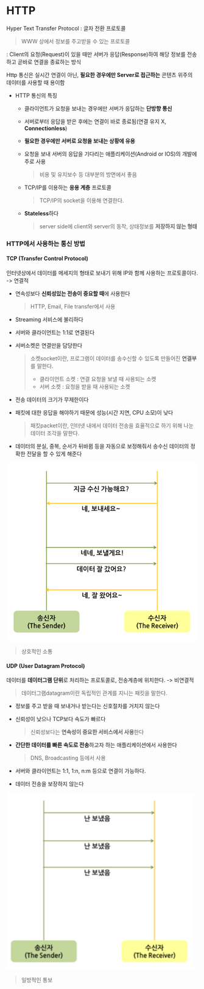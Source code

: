 # HTTP

Hyper Text Transfer Protocol : 글자 전환 프로토콜

> WWW 상에서 정보를 주고받을 수 있는 프로토콜

: Client의 요청(Request)이 있을 때만 서버가 응답(Response)하여 해당 정보를 전송하고 곧바로 연결을 종료하는 방식



Http 통신은 실시간 연결이 아닌, **필요한 경우에만 Server로 접근하는** 콘텐츠 위주의 데이터를 사용할 때 용이함



+ HTTP 통신의 특징

  + 클라이언트가 요청을 보내는 경우에만 서버가 응답하는 **단방향 통신**

  + 서버로부터 응답을 받은 후에는 연결이 바로 종료됨(연결 유지 X, **Connectionless**)

  + **필요한 경우에만 서버로 요청을 보내는 상황에 유용**

  + 요청을 보내 서버의 응답을 기다리는 애플리케이션(Android or IOS)의 개발에 주로 사용

    > 비용 및 유지보수 등 대부분의 방면에서 좋음

  + TCP/IP를 이용하는 **응용 계층** 프로토콜

    > TCP/IP의 socket을 이용해 연결한다.

  + **Stateless**하다

    > server side에 client와 server의 동작, 상태정보를 **저장하지 않는 형태**



### HTTP에서 사용하는 통신 방법

#### TCP (Transfer Control Protocol)

인터넷상에서 데이터를 메세지의 형태로 보내기 위해 IP와 함께 사용하는 프로토콜이다. -> 연결적

+ 연속성보다 **신뢰성있는 전송이 중요할 때**에 사용한다

  > HTTP, Email, File transfer에서 사용

+ Streaming 서비스에 불리하다

+ 서버와 클라이언트는 1:1로 연결된다

+ 서버소켓은 연결만을 담당한다

  > 소켓socket이란, 프로그램이 데이터를 송수신할 수 있도록 만들어진 **연결부**를 말한다.
  >
  > + 클라이언트 소켓 : 연결 요청을 보낼 때 사용되는 소켓
  > + 서버 소켓 : 요청을 받을 때 사용되는 소켓

+ 전송 데이터의 크기가 무제한이다

+ 패킷에 대한 응답을 해야하기 때문에 성능(시간 지연, CPU 소모)이 낮다

  > 패킷packet이란, 인터넷 내에서 데이터 전송을 효율적으로 하기 위해 나눈 데이터 조각을 말한다.

+ 데이터의 분실, 중복, 순서가 뒤바뀜 등을 자동으로 보정해줘서 송수신 데이터의 정확한 전달을 할 수 있게 해준다

![image info](tcp.png)

> 상호적인 소통



#### UDP (User Datagram Protocol)

데이터를 **데이터그램 단위**로 처리하는 프로토콜로, 전송계층에 위치한다. -> 비연결적

> 데이터그램datagram이란 독립적인 관계를 지니는 패킷을 말한다.

+ 정보를 주고 받을 때 보내거나 받는다는 신호절차를 거치지 않는다

+ 신뢰성이 낮으나 TCP보다 속도가 빠르다

  > 신뢰성보다는 **연속성이 중요한 서비스에서 사용**한다

+ **간단한 데이터를 빠른 속도로 전송**하고자 하는 애플리케이션에서 사용한다

  > DNS, Broadcasting 등에서 사용

+ 서버와 클라이언트는 1:1, 1:n, n:m 등으로 연결이 가능하다.

+ 데이터 전송을 보장하지 않는다

<img src="udp.png" alt="image info" style="zoom:170%;" />

> 일방적인 통보